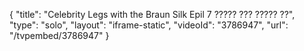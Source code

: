 {
    "title": "Celebrity Legs with the Braun Silk Epil 7 ????? ??? ????? ??",
    "type": "solo",
    "layout": "iframe-static",
    "videoId": "3786947",
    "url": "\/tvpembed\/3786947"
}